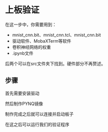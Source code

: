 # 上板验证

在这一步中，你需要用到：

- mnist_cnn.bit、mnist_cnn.tcl、mnist_cnn.bit
- 驱动软件、MobaXTerm等软件
- 卷积神经网络的权重
- .ipynb文件

后两个可以在src文件夹下找到。硬件部分不再赘述。

## 步骤

首先需要安装驱动



然后制作PYNQ镜像



制作完成之后就可以连接并启动板子



在这之后可以运行我们的验证程序


